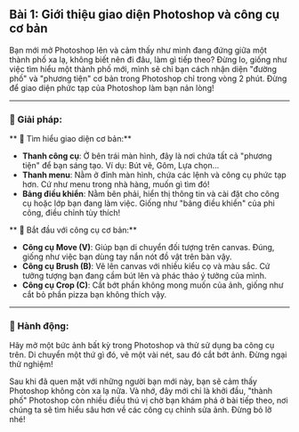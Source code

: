 ## Bài 1: Giới thiệu giao diện Photoshop và công cụ cơ bản

Bạn mới mở Photoshop lên và cảm thấy như mình đang đứng giữa một thành phố xa lạ, không biết nên đi đâu, làm gì tiếp theo? Đừng lo, giống như việc tìm hiểu một thành phố mới, mình sẽ chỉ bạn cách nhận diện "đường phố" và "phương tiện" cơ bản trong Photoshop chỉ trong vòng 2 phút. Đừng để giao diện phức tạp của Photoshop làm bạn nản lòng!

---

### 📌 Giải pháp:

** 🔹 Tìm hiểu giao diện cơ bản:**
- **Thanh công cụ**: Ở bên trái màn hình, đây là nơi chứa tất cả "phương tiện" để bạn sáng tạo. Ví dụ: Bút vẽ, Gôm, Lựa chọn...
- **Thanh menu**: Nằm ở đỉnh màn hình, chứa các lệnh và công cụ phức tạp hơn. Cứ như menu trong nhà hàng, muốn gì tìm đó!
- **Bảng điều khiển**: Nằm bên phải, hiển thị thông tin và cài đặt cho công cụ hoặc lớp bạn đang làm việc. Giống như "bảng điều khiển" của phi công, điều chỉnh tùy thích!

** 🔹 Bắt đầu với công cụ cơ bản:**
- **Công cụ Move (V)**: Giúp bạn di chuyển đối tượng trên canvas. Đúng, giống như việc bạn dùng tay nắn nót đồ vật trên bàn vậy.
- **Công cụ Brush (B)**: Vẽ lên canvas với nhiều kiểu cọ và màu sắc. Cứ tưởng tượng bạn đang cầm bút lên và phác thảo ý tưởng của mình.
- **Công cụ Crop (C)**: Cắt bớt phần không mong muốn của ảnh, giống như cắt bỏ phần pizza bạn không thích vậy.

---

### 🚀 Hành động:

Hãy mở một bức ảnh bất kỳ trong Photoshop và thử sử dụng ba công cụ trên. Di chuyển một thứ gì đó, vẽ một vài nét, sau đó cắt bớt ảnh. Đừng ngại thử nghiệm!

Sau khi đã quen mặt với những người bạn mới này, bạn sẽ cảm thấy Photoshop không còn xa lạ nữa. Và nhớ, đây mới chỉ là khởi đầu, "thành phố" Photoshop còn nhiều điều thú vị chờ bạn khám phá ở bài tiếp theo, nơi chúng ta sẽ tìm hiểu sâu hơn về các công cụ chỉnh sửa ảnh. Đừng bỏ lỡ nhé!